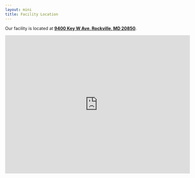 ```yaml
---
layout: mini
title: Facility Location
---
```


<div class="text-center">
<p>Our facility is located at <a href="https://goo.gl/maps/Xrif6SZkkGx"><strong>9400 Key W Ave, Rockville, MD 20850</strong></a>.</p>

<iframe src="https://www.google.com/maps/embed?pb=!1m18!1m12!1m3!1d3096.1307771797983!2d-77.19453178456092!3d39.10349267953943!2m3!1f0!2f0!3f0!3m2!1i1024!2i768!4f13.1!3m3!1m2!1s0x89b7cd5486ae9719%3A0x4fa101ed5fa9c180!2sWashington+Cathay+Future+Center!5e0!3m2!1sen!2sus!4v1533872617953" width="600" height="450" frameborder="0" style="border:0" allowfullscreen></iframe>
</div>